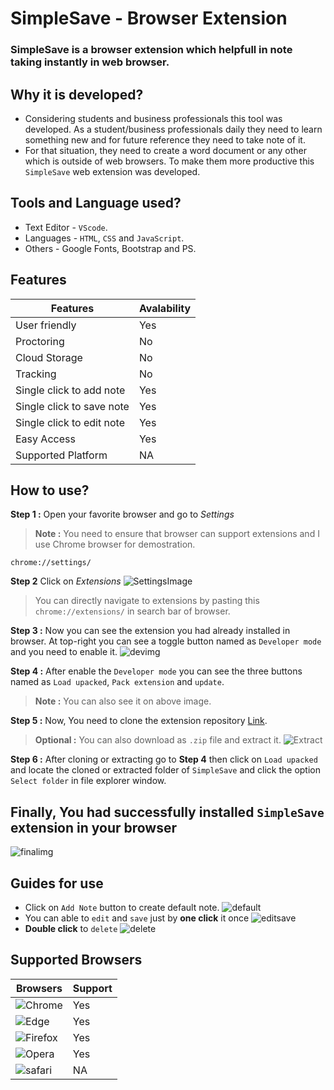 # SimpleSave - Browser Extension

### **SimpleSave** is a browser extension which helpfull in note taking instantly in web browser.

## Why it is developed?

* Considering students and business professionals this tool was developed. As a student/business professionals daily they need to learn something new and for future reference they need to take note of it.
* For that situation, they need to create a word document or any other which is outside of web browsers. To make them more productive this `SimpleSave` web extension was developed.

## Tools and Language used?

* Text Editor - ```VScode```.
* Languages - ```HTML```, ```CSS``` and ```JavaScript```.
* Others - Google Fonts, Bootstrap and PS.

## Features

| Features | Avalability |
| -------- | ----------- |
| User friendly | Yes |
| Proctoring | No |
| Cloud Storage | No |
| Tracking | No |
| Single click to add note | Yes |
| Single click to save note | Yes |
| Single click to edit note | Yes |
| Easy Access | Yes |
| Supported Platform | NA |

## How to use?

**Step 1 :** Open your favorite browser and go to *Settings*
> **Note :** You need to ensure that browser can support extensions and I use Chrome browser for demostration.
```
chrome://settings/
```

**Step 2** Click on *Extensions*
![SettingsImage](./img1.png)

> You can directly navigate to extensions by pasting this `chrome://extensions/` in search bar of browser.</br>

**Step 3 :** Now you can see the extension you had already installed in browser. At top-right you can see a
toggle button named as `Developer mode` and you need to enable it.
![devimg](./img2.png)

**Step 4 :** After enable the `Developer mode` you can see the three buttons named as ```Load upacked```, ```Pack extension``` and ```update```.

> **Note :** You can also see it on above image.</br>

**Step 5 :** Now, You need to clone the extension repository [Link](https://github.com/idevmou/SimpleSave.git).

> **Optional :** You can also download as `.zip` file and extract it.
![Extract](./img3.png)

**Step 6 :** After cloning or extracting go to **Step 4** then click on `Load upacked` and locate the cloned or extracted folder of ```SimpleSave``` and click the option `Select folder` in file explorer window.

## Finally, You had successfully installed `SimpleSave` extension in your browser
![finalimg](./img4.png)

## Guides for use

* Click on `Add Note` button to create default note.
![default](./img5.png)
* You can able to `edit` and `save` just by **one click** it once
![editsave](./img6.png)
* **Double click** to `delete`
![delete](./img7.png)

## Supported Browsers

| Browsers | Support |
| -------- | ------- |
| ![Chrome](./chrome.png) | Yes |
| ![Edge](./edge.png) | Yes |
| ![Firefox](./firefox.png) | Yes |
| ![Opera](./opera.png) | Yes |
| ![safari](./safari.png) | NA |